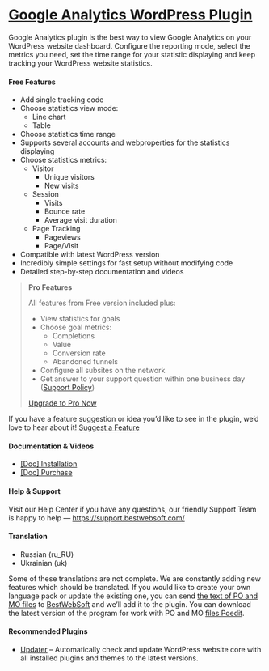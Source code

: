 <a href="https://bestwebsoft.com/products/wordpress/plugins/bws-google-analytics/" target=_blank>Google Analytics WordPress Plugin</a>
========================

<p>Google Analytics plugin is the best way to view Google Analytics on your WordPress website dashboard. Configure the reporting mode, select the metrics you need, set the time range for your statistic displaying and keep tracking your WordPress website statistics.</p>
<p><span class="embed-youtube" style="text-align:center; display: block;"></span></p>
<h4>Free Features</h4>
<ul>
<li>Add single tracking code</li>
<li>Choose statistics view mode:
<ul>
<li>Line chart</li>
<li>Table</li>
</ul>
</li>
<li>Choose statistics time range</li>
<li>Supports several accounts and webproperties for the statistics displaying</li>
<li>Choose statistics metrics:
<ul>
<li>Visitor
<ul>
<li>Unique visitors</li>
<li>New visits</li>
</ul>
</li>
<li>Session
<ul>
<li>Visits</li>
<li>Bounce rate</li>
<li>Average visit duration</li>
</ul>
</li>
<li>Page Tracking
<ul>
<li>Pageviews</li>
<li>Page/Visit</li>
</ul>
</li>
</ul>
</li>
<li>Compatible with latest WordPress version</li>
<li>Incredibly simple settings for fast setup without modifying code</li>
<li>Detailed step-by-step documentation and videos</li>
</ul>
<blockquote>
<p><strong>Pro Features</strong></p>
<p>All features from Free version included plus:</p>
<ul>
<li>View statistics for goals</li>
<li>Choose goal metrics:
<ul>
<li>Completions</li>
<li>Value</li>
<li>Conversion rate</li>
<li>Abandoned funnels</li>
</ul>
</li>
<li>Configure all subsites on the network</li>
<li>Get answer to your support question within one business day (<a href="https://bestwebsoft.com/support-policy/" rel="nofollow">Support Policy</a>)</li>
</ul>
<p><a href="https://bestwebsoft.com/products/wordpress/plugins/bws-google-analytics/?k=5891b1a2761b39cd5706eba26c3af1d4" rel="nofollow">Upgrade to Pro Now</a></p>
</blockquote>
<p>If you have a feature suggestion or idea you&#8217;d like to see in the plugin, we&#8217;d love to hear about it! <a href="https://support.bestwebsoft.com/hc/en-us/requests/new" rel="nofollow">Suggest a Feature</a></p>
<h4>Documentation &amp; Videos</h4>
<ul>
<li><a href="https://docs.google.com/document/d/1-hvn6WRvWnOqj5v5pLUk7Awyu87lq5B_dO-Tv-MC9JQ/" rel="nofollow">[Doc] Installation</a></li>
<li><a href="https://docs.google.com/document/d/1EUdBVvnm7IHZ6y0DNyldZypUQKpB8UVPToSc_LdOYQI/" rel="nofollow">[Doc] Purchase</a></li>
</ul>
<h4>Help &amp; Support</h4>
<p>Visit our Help Center if you have any questions, our friendly Support Team is happy to help — <a href="https://support.bestwebsoft.com/" rel="nofollow">https://support.bestwebsoft.com/</a></p>
<h4>Translation</h4>
<ul>
<li>Russian (ru_RU)</li>
<li>Ukrainian (uk)</li>
</ul>
<p>Some of these translations are not complete. We are constantly adding new features which should be translated. If you would like to create your own language pack or update the existing one, you can send <a href="https://codex.wordpress.org/Translating_WordPress" rel="nofollow">the text of PO and MO files</a> to <a href="https://support.bestwebsoft.com/hc/en-us/requests/new" rel="nofollow">BestWebSoft</a> and we&#8217;ll add it to the plugin. You can download the latest version of the program for work with PO and MO <a href="https://www.poedit.net/download.php" rel="nofollow">files Poedit</a>.</p>
<h4>Recommended Plugins</h4>
<ul>
<li><a href="https://bestwebsoft.com/products/wordpress/plugins/updater/?k=b0536eca91f29f7603d42d53f5fd3990" rel="nofollow">Updater</a> &#8211; Automatically check and update WordPress website core with all installed plugins and themes to the latest versions.</li>
</ul>
